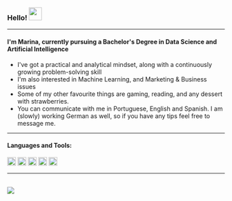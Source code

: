 ### Hello! <img src="https://raw.githubusercontent.com/MartinHeinz/MartinHeinz/master/wave.gif" width="30px">
----
#### I'm Marina, currently pursuing a Bachelor's Degree in Data Science and Artificial Intelligence

- I've got a practical and analytical mindset, along with a continuously growing problem-solving skill
- I'm also interested in Machine Learning, and Marketing & Business issues
- Some of my other favourite things are gaming, reading, and any dessert with strawberries.
- You can communicate with me in Portuguese, English and Spanish. I am (slowly) working German as well, so if you have any tips feel free to message me.

---
#### Languages and Tools:
<code><img height="20" src="https://cdn.jsdelivr.net/npm/simple-icons@3.12.2/icons/html5.svg"></code>
<code><img height="20" src="https://cdn.jsdelivr.net/npm/simple-icons@3.12.2/icons/python.svg"></code>
<code><img height="20" src="https://cdn.jsdelivr.net/npm/simple-icons@3.12.2/icons/mysql.svg"></code>
<code><img height="20" src="https://cdn.jsdelivr.net/npm/simple-icons@3.12.2/icons/microsoftexcel.svg"></code>
<code><img height="20" src="https://cdn.jsdelivr.net/npm/simple-icons@3.12.2/icons/adobephotoshop.svg"></code>

---
<br>
<img src="https://static.wixstatic.com/media/b44604_fd39c470a1124eb5ba6a8a1c2c786e27~mv2.gif">

<!--
**MarinaRdrgs/MarinaRdrgs** is a ✨ _special_ ✨ repository because its `README.md` (this file) appears on your GitHub profile.

Here are some ideas to get you started:

- 🔭 I’m currently working on ...
- 🌱 I’m currently learning ...
- 👯 I’m looking to collaborate on ...
- 🤔 I’m looking for help with ...
- 💬 Ask me about ...
- 📫 How to reach me: ...
- 😄 Pronouns: ...
- ⚡ Fun fact: ...
-->
